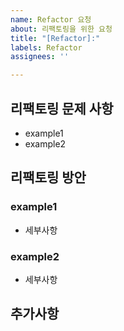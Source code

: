 ```yaml
---
name: Refactor 요청  
about: 리팩토링을 위한 요청  
title: "[Refactor]:"  
labels: Refactor  
assignees: ''

---
```


## 리팩토링 문제 사항

- example1
- example2

## 리팩토링 방안

### example1

- 세부사항

### example2

- 세부사항

## 추가사항
